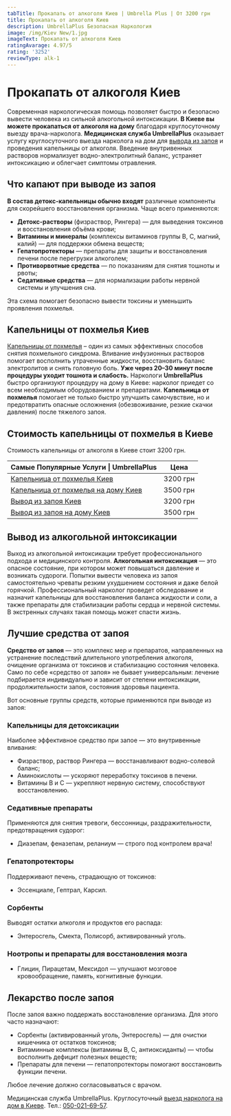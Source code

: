 ```yaml
---
tabTitle: Прокапать от алкоголя Киев | Umbrella Plus | От 3200 грн
title: Прокапать от алкоголя Киев
description: UmbrellaPlus Безопасная Наркология
image: /img/Kiev New/1.jpg
imageText: Прокапать от алкоголя Киев
ratingAvarage: 4.97/5
rating: '3252'
reviewType: alk-1
---
```


# Прокапать от алкоголя Киев

Современная наркологическая помощь позволяет быстро и безопасно вывести человека из сильной алкогольной интоксикации. **В Киеве вы можете прокапаться от алкоголя на дому** благодаря круглосуточному выезду врача-нарколога. **Медицинская служба UmbrellaPlus** оказывает услугу круглосуточного выезда нарколога на дом для [вывода из запоя](https://umbrella-plus.com.ua/kiev/vivod-iz-zapoia-kiev/) и проведения капельницы от алкоголя. Введение внутривенных растворов нормализует водно-электролитный баланс, устраняет интоксикацию и облегчает симптомы отравления.

## Что капают при выводе из запоя

**В состав детокс-капельницы обычно входят** различные компоненты для скорейшего восстановления организма. Чаще всего применяются:

* **Детокс-растворы** (физраствор, Рингера) — для выведения токсинов и восстановления объёма крови;
* **Витамины и минералы** (комплексы витаминов группы B, C, магний, калий) — для поддержки обмена веществ;
* **Гепатопротекторы** — препараты для защиты и восстановления печени после перегрузки алкоголем;
* **Противорвотные средства** — по показаниям для снятия тошноты и рвоты;
* **Седативные средства** — для нормализации работы нервной системы и улучшения сна.

Эта схема помогает безопасно вывести токсины и уменьшить проявления похмелья.

## Капельницы от похмелья Киев

[Капельницы от похмелья](https://umbrella-plus.com.ua/kiev/kapelnica_ot_alkogola_kiev/) – один из самых эффективных способов снятия похмельного синдрома. Вливание инфузионных растворов помогает восполнить утраченные жидкости, восстановить баланс электролитов и снять головную боль. **Уже через 20–30 минут после процедуры уходит тошнота и слабость.** Наркологи **UmbrellaPlus** быстро организуют процедуру на дому в Киеве: нарколог приедет со всем необходимым оборудованием и препаратами. **Капельница от похмелья** помогает не только быстро улучшить самочувствие, но и предотвратить опасные осложнения (обезвоживание, резкие скачки давления) после тяжелого запоя.

## Стоимость капельницы от похмелья в Киеве

Стоимость капельницы от алкоголя в Киеве стоит 3200 грн.

| Самые Популярные Услуги \| UmbrellaPlus                                                                      | Цена     |
| ------------------------------------------------------------------------------------------------------------ | -------- |
| [Капельница от похмелья Киев](https://umbrella-plus.com.ua/kiev/kapelnica_ot_alkogola_kiev/)                 | 3200 грн |
| [Капельница от похмелья на дому Киев](https://umbrella-plus.com.ua/kiev/kapelnica_ot_alkogola_na_domy_kiev/) | 3500 грн |
| [Вывод из запоя Киев](https://umbrella-plus.com.ua/kiev/vivod-iz-zapoia-kiev/)                               | 3200 грн |
| [Вывод из запоя на дому Киев](https://umbrella-plus.com.ua/kiev/vivod-iz-zapoia-na-domy-kiev/)               | 3500 грн |

## Вывод из алкогольной интоксикации

Выход из алкогольной интоксикации требует профессионального подхода и медицинского контроля. **Алкогольная интоксикация** — это опасное состояние, при котором может повышаться давление и возникать судороги. Попытки вывести человека из запоя самостоятельно чреваты резким ухудшением состояния и даже белой горячкой. Профессиональный нарколог проведет обследование и назначит капельницы для восстановления баланса жидкости и соли, а также препараты для стабилизации работы сердца и нервной системы. В экстренных случаях такая помощь может спасти жизнь.

## Лучшие средства от запоя

**Средство от запоя** — это комплекс мер и препаратов, направленных на устранение последствий длительного употребления алкоголя, очищение организма от токсинов и стабилизацию состояния человека. Само по себе «средство от запоя» не бывает универсальным: лечение подбирается индивидуально и зависит от степени интоксикации, продолжительности запоя, состояния здоровья пациента.

Вот основные группы средств, которые применяются при выводе из запоя:

### Капельницы для детоксикации

Наиболее эффективное средство при запое — это внутривенные вливания:

* Физраствор, раствор Рингера — восстанавливают водно-солевой баланс;
* Аминокислоты — ускоряют переработку токсинов в печени.
* Витамины B и C — укрепляют нервную систему, способствуют восстановлению.

### Седативные препараты

Применяются для снятия тревоги, бессонницы, раздражительности, предотвращения судорог:

* Диазепам, феназепам, реланиум — строго под контролем врача!

### Гепатопротекторы

Поддерживают печень, страдающую от токсинов:

* Эссенциале, Гептрал, Карсил.

### Сорбенты

Выводят остатки алкоголя и продуктов его распада:

* Энтеросгель, Смекта, Полисорб, активированный уголь.

### Ноотропы и препараты для восстановления мозга

* Глицин, Пирацетам, Мексидол — улучшают мозговое кровообращение, память, когнитивные функции.

## Лекарство после запоя

После запоя важно поддержать восстановление организма. Для этого часто назначают:

* Сорбенты (активированный уголь, Энтеросгель) — для очистки кишечника от остатков токсинов;
* Витаминные комплексы (витамины B, C, антиоксиданты) — чтобы восполнить дефицит полезных веществ;
* Препараты для печени — гепатопротекторы помогают восстановить функции печени.

Любое лечение должно согласовываться с врачом.

Медицинская служба UmbrellaPlus. Круглосуточный [выезд нарколога на дом в Киеве](https://umbrella-plus.com.ua/kiev/vivod-iz-zapoia-na-domy-kiev/). Тел.: [050-021-69-57](tel:0500216957).
